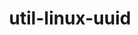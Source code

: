 ---
title: "util-linux-uuid"
layout: cache
categories: [package, v0.22.1]
meta: {"versions": ["2.38.1"], "compilers": ["cce@=15.0.1", "gcc@=10.2.1", "gcc@=10.3.0", "gcc@=11.1.0", "gcc@=11.4.0", "gcc@=12.3.0", "gcc@=7.3.1", "gcc@=7.5.0", "gcc@=9.4.0", "oneapi@=2023.2.0", "oneapi@=2024.0.0"], "oss": ["amzn2", "centos7", "rhel8", "sle_hpc15", "ubuntu18.04", "ubuntu20.04", "ubuntu22.04"], "platforms": ["linux"], "targets": ["aarch64", "neoverse_n1", "neoverse_v1", "neoverse_v2", "ppc64le", "x86_64_v3", "x86_64_v4", "zen4"], "stacks": ["aws-isc", "aws-isc-aarch64", "aws-pcluster-x86_64_v4", "build_systems", "data-vis-sdk", "developer-tools", "developer-tools-manylinux2014", "e4s", "e4s-cray-rhel", "e4s-cray-sles", "e4s-neoverse-v2", "e4s-neoverse_v1", "e4s-oneapi", "e4s-power", "e4s-rocm-external", "ml-linux-x86_64-cpu", "ml-linux-x86_64-cuda", "radiuss", "radiuss-aws", "radiuss-aws-aarch64", "root", "tutorial"], "num_specs": 16, "num_specs_by_stack": {"radiuss-aws-aarch64": 2, "root": 16, "aws-isc-aarch64": 2, "radiuss-aws": 1, "aws-isc": 1, "e4s-cray-rhel": 1, "aws-pcluster-x86_64_v4": 2, "developer-tools-manylinux2014": 1, "developer-tools": 1, "radiuss": 1, "build_systems": 1, "e4s-power": 1, "e4s-cray-sles": 1, "e4s-neoverse_v1": 1, "data-vis-sdk": 1, "e4s-neoverse-v2": 1, "e4s": 1, "ml-linux-x86_64-cuda": 1, "ml-linux-x86_64-cpu": 1, "tutorial": 2, "e4s-rocm-external": 1, "e4s-oneapi": 1}}
spec_details: [{"hash": "inwarpyfpow42ef5ut5bvsmc7mcjlutt", "compiler": "gcc@=7.3.1", "versions": ["2.38.1"], "os": "amzn2", "platform": "linux", "target": "aarch64", "variants": ["build_system=autotools"], "stacks": ["radiuss-aws-aarch64", "root", "aws-isc-aarch64"], "size": "-", "tarball": "https://binaries.spack.io/v0.22.1/build_cache/linux-amzn2-aarch64/gcc-7.3.1/util-linux-uuid-2.38.1/linux-amzn2-aarch64-gcc-7.3.1-util-linux-uuid-2.38.1-inwarpyfpow42ef5ut5bvsmc7mcjlutt.spack"}, {"hash": "l5jkegvhj22uptnbo4swqi54tmvrrjax", "compiler": "gcc@=7.3.1", "versions": ["2.38.1"], "os": "amzn2", "platform": "linux", "target": "neoverse_n1", "variants": ["build_system=autotools"], "stacks": ["radiuss-aws-aarch64", "root", "aws-isc-aarch64"], "size": "-", "tarball": "https://binaries.spack.io/v0.22.1/build_cache/linux-amzn2-neoverse_n1/gcc-7.3.1/util-linux-uuid-2.38.1/linux-amzn2-neoverse_n1-gcc-7.3.1-util-linux-uuid-2.38.1-l5jkegvhj22uptnbo4swqi54tmvrrjax.spack"}, {"hash": "hu5efdxhf42zs3fwv4n2ch22cgp37u7b", "compiler": "gcc@=7.3.1", "versions": ["2.38.1"], "os": "amzn2", "platform": "linux", "target": "x86_64_v3", "variants": ["build_system=autotools"], "stacks": ["root", "radiuss-aws", "aws-isc"], "size": "-", "tarball": "https://binaries.spack.io/v0.22.1/build_cache/linux-amzn2-x86_64_v3/gcc-7.3.1/util-linux-uuid-2.38.1/linux-amzn2-x86_64_v3-gcc-7.3.1-util-linux-uuid-2.38.1-hu5efdxhf42zs3fwv4n2ch22cgp37u7b.spack"}, {"hash": "y7y6jksucxnlsybsxv5juxzw6m4nzrx7", "compiler": "cce@=15.0.1", "versions": ["2.38.1"], "os": "rhel8", "platform": "linux", "target": "zen4", "variants": ["build_system=autotools"], "stacks": ["e4s-cray-rhel", "root"], "size": "-", "tarball": "https://binaries.spack.io/v0.22.1/build_cache/linux-rhel8-zen4/cce-15.0.1/util-linux-uuid-2.38.1/linux-rhel8-zen4-cce-15.0.1-util-linux-uuid-2.38.1-y7y6jksucxnlsybsxv5juxzw6m4nzrx7.spack"}, {"hash": "zsnhtlnhemjgzoegtovfu3gdrqpjyott", "compiler": "oneapi@=2023.2.0", "versions": ["2.38.1"], "os": "amzn2", "platform": "linux", "target": "x86_64_v3", "variants": ["build_system=autotools"], "stacks": ["aws-pcluster-x86_64_v4", "root"], "size": "-", "tarball": "https://binaries.spack.io/v0.22.1/build_cache/linux-amzn2-x86_64_v3/oneapi-2023.2.0/util-linux-uuid-2.38.1/linux-amzn2-x86_64_v3-oneapi-2023.2.0-util-linux-uuid-2.38.1-zsnhtlnhemjgzoegtovfu3gdrqpjyott.spack"}, {"hash": "opfhxflctd7uutkxr76u4crbql4c66dp", "compiler": "oneapi@=2023.2.0", "versions": ["2.38.1"], "os": "amzn2", "platform": "linux", "target": "x86_64_v4", "variants": ["build_system=autotools"], "stacks": ["aws-pcluster-x86_64_v4", "root"], "size": "-", "tarball": "https://binaries.spack.io/v0.22.1/build_cache/linux-amzn2-x86_64_v4/oneapi-2023.2.0/util-linux-uuid-2.38.1/linux-amzn2-x86_64_v4-oneapi-2023.2.0-util-linux-uuid-2.38.1-opfhxflctd7uutkxr76u4crbql4c66dp.spack"}, {"hash": "ew4w6xx3ocd5x5dk277bhkpldfhd56ju", "compiler": "gcc@=10.2.1", "versions": ["2.38.1"], "os": "centos7", "platform": "linux", "target": "x86_64_v3", "variants": ["build_system=autotools"], "stacks": ["root", "developer-tools-manylinux2014"], "size": "-", "tarball": "https://binaries.spack.io/v0.22.1/build_cache/linux-centos7-x86_64_v3/gcc-10.2.1/util-linux-uuid-2.38.1/linux-centos7-x86_64_v3-gcc-10.2.1-util-linux-uuid-2.38.1-ew4w6xx3ocd5x5dk277bhkpldfhd56ju.spack"}, {"hash": "wpw53dqu3h2e5sljp2hrjxkkstotea35", "compiler": "gcc@=7.5.0", "versions": ["2.38.1"], "os": "ubuntu18.04", "platform": "linux", "target": "x86_64_v3", "variants": ["build_system=autotools"], "stacks": ["developer-tools", "root", "radiuss", "build_systems"], "size": "-", "tarball": "https://binaries.spack.io/v0.22.1/build_cache/linux-ubuntu18.04-x86_64_v3/gcc-7.5.0/util-linux-uuid-2.38.1/linux-ubuntu18.04-x86_64_v3-gcc-7.5.0-util-linux-uuid-2.38.1-wpw53dqu3h2e5sljp2hrjxkkstotea35.spack"}, {"hash": "fnamgqpwzkrir2grp77ctl3oyhlnjv57", "compiler": "gcc@=9.4.0", "versions": ["2.38.1"], "os": "ubuntu20.04", "platform": "linux", "target": "ppc64le", "variants": ["build_system=autotools"], "stacks": ["root", "e4s-power"], "size": "-", "tarball": "https://binaries.spack.io/v0.22.1/build_cache/linux-ubuntu20.04-ppc64le/gcc-9.4.0/util-linux-uuid-2.38.1/linux-ubuntu20.04-ppc64le-gcc-9.4.0-util-linux-uuid-2.38.1-fnamgqpwzkrir2grp77ctl3oyhlnjv57.spack"}, {"hash": "f6wvf63pzuhvevjhcp2m5nrx5iziymat", "compiler": "gcc@=10.3.0", "versions": ["2.38.1"], "os": "sle_hpc15", "platform": "linux", "target": "x86_64_v4", "variants": ["build_system=autotools"], "stacks": ["root", "e4s-cray-sles"], "size": "-", "tarball": "https://binaries.spack.io/v0.22.1/build_cache/linux-sle_hpc15-x86_64_v4/gcc-10.3.0/util-linux-uuid-2.38.1/linux-sle_hpc15-x86_64_v4-gcc-10.3.0-util-linux-uuid-2.38.1-f6wvf63pzuhvevjhcp2m5nrx5iziymat.spack"}, {"hash": "a6pkudw4re55xefmtjq3dmbk3kqo2eam", "compiler": "gcc@=11.4.0", "versions": ["2.38.1"], "os": "ubuntu22.04", "platform": "linux", "target": "neoverse_v1", "variants": ["build_system=autotools"], "stacks": ["root", "e4s-neoverse_v1"], "size": "-", "tarball": "https://binaries.spack.io/v0.22.1/build_cache/linux-ubuntu22.04-neoverse_v1/gcc-11.4.0/util-linux-uuid-2.38.1/linux-ubuntu22.04-neoverse_v1-gcc-11.4.0-util-linux-uuid-2.38.1-a6pkudw4re55xefmtjq3dmbk3kqo2eam.spack"}, {"hash": "6lj6qfuitjav3ltf3fv3d6wexjs3s5hn", "compiler": "gcc@=11.1.0", "versions": ["2.38.1"], "os": "ubuntu20.04", "platform": "linux", "target": "x86_64_v3", "variants": ["build_system=autotools"], "stacks": ["data-vis-sdk", "root"], "size": "-", "tarball": "https://binaries.spack.io/v0.22.1/build_cache/linux-ubuntu20.04-x86_64_v3/gcc-11.1.0/util-linux-uuid-2.38.1/linux-ubuntu20.04-x86_64_v3-gcc-11.1.0-util-linux-uuid-2.38.1-6lj6qfuitjav3ltf3fv3d6wexjs3s5hn.spack"}, {"hash": "e63nqjaaz5kvhvigtbffkaud4jql3lhj", "compiler": "gcc@=11.4.0", "versions": ["2.38.1"], "os": "ubuntu22.04", "platform": "linux", "target": "neoverse_v2", "variants": ["build_system=autotools"], "stacks": ["root", "e4s-neoverse-v2"], "size": "-", "tarball": "https://binaries.spack.io/v0.22.1/build_cache/linux-ubuntu22.04-neoverse_v2/gcc-11.4.0/util-linux-uuid-2.38.1/linux-ubuntu22.04-neoverse_v2-gcc-11.4.0-util-linux-uuid-2.38.1-e63nqjaaz5kvhvigtbffkaud4jql3lhj.spack"}, {"hash": "xshts7x2hjr7km6cj4zr5rpxn75tmwgp", "compiler": "gcc@=11.4.0", "versions": ["2.38.1"], "os": "ubuntu22.04", "platform": "linux", "target": "x86_64_v3", "variants": ["build_system=autotools"], "stacks": ["e4s", "ml-linux-x86_64-cuda", "root", "ml-linux-x86_64-cpu", "tutorial", "e4s-rocm-external"], "size": "-", "tarball": "https://binaries.spack.io/v0.22.1/build_cache/linux-ubuntu22.04-x86_64_v3/gcc-11.4.0/util-linux-uuid-2.38.1/linux-ubuntu22.04-x86_64_v3-gcc-11.4.0-util-linux-uuid-2.38.1-xshts7x2hjr7km6cj4zr5rpxn75tmwgp.spack"}, {"hash": "d4ny3u5xnkszbnlh4xjorefjvrvj64a2", "compiler": "oneapi@=2024.0.0", "versions": ["2.38.1"], "os": "ubuntu22.04", "platform": "linux", "target": "x86_64_v3", "variants": ["build_system=autotools"], "stacks": ["root", "e4s-oneapi"], "size": "-", "tarball": "https://binaries.spack.io/v0.22.1/build_cache/linux-ubuntu22.04-x86_64_v3/oneapi-2024.0.0/util-linux-uuid-2.38.1/linux-ubuntu22.04-x86_64_v3-oneapi-2024.0.0-util-linux-uuid-2.38.1-d4ny3u5xnkszbnlh4xjorefjvrvj64a2.spack"}, {"hash": "ofkdrzuvkp4tf7padmchhfituyokkq5h", "compiler": "gcc@=12.3.0", "versions": ["2.38.1"], "os": "ubuntu22.04", "platform": "linux", "target": "x86_64_v3", "variants": ["build_system=autotools"], "stacks": ["root", "tutorial"], "size": "-", "tarball": "https://binaries.spack.io/v0.22.1/build_cache/linux-ubuntu22.04-x86_64_v3/gcc-12.3.0/util-linux-uuid-2.38.1/linux-ubuntu22.04-x86_64_v3-gcc-12.3.0-util-linux-uuid-2.38.1-ofkdrzuvkp4tf7padmchhfituyokkq5h.spack"}]
---